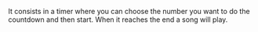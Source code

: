 It consists in a timer where you can choose the number you want to do the countdown and then start. When it reaches the end a song will play.




